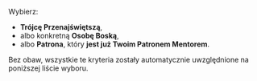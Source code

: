 Wybierz:
- **Trójcę Przenajświętszą**,
- albo konkretną **Osobę Boską**,
- albo **Patrona**, który **jest już Twoim Patronem Mentorem**.

Bez obaw, wszystkie te kryteria zostały automatycznie uwzględnione na poniższej liście wyboru.
